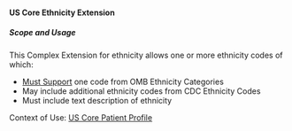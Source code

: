 #### US Core Ethnicity Extension


##### Scope and Usage

This Complex Extension for ethnicity allows one or more ethnicity codes of which:

- [Must Support](guidance.html#must-support) one code from OMB Ethnicity Categories
- May include additional ethnicity codes from CDC Ethnicity Codes
- Must include text description of ethnicity


Context of Use: [US Core Patient Profile]({{site.data.fhir.canonical}}/us-core-patient)
